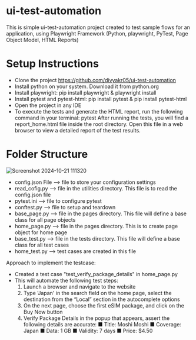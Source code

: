 # ui-test-automation
This is simple ui-test-automation project created to test sample flows for an application, using Playwright Framework (Python, playwright, PyTest, Page Object Model, HTML Reports)

# Setup Instructions
- Clone the project https://github.com/divyakr05/ui-test-automation
- Install python on your system. Download it from python.org
- Install playwright:
     pip install playwright &
     playwright install
- Install pytest and pytest-html:
    pip install pytest &
    pip install pytest-html
- Open the project in any IDE
- To execute the tests and generate the HTML report, run the following command in your terminal:
    pytest
After running the tests, you will find a report_home.html file inside the root directory. Open this file in a web browser to view a detailed report of the test results.
  
# Folder Structure
![Screenshot 2024-10-21 111320](https://github.com/user-attachments/assets/25574cb7-5ccb-4acf-a03d-758191a1e9c6)


- config.json File -->  file to store your configuration settings
- read_cofig.py --> file in the utilities directory. This file is to read the config.json file
- pytest.ini --> file to configure pytest
- conftest.py --> file to setup and teardown
- base_page.py --> file in the pages directory. This file will define a base class for all page objects
- home_page.py --> file in the pages directory. This is to create page object for home page
- base_test.py --> file in the tests directory. This file will define a base class for all test cases
- home_test.py --> test cases are created in this file

Approach to implement the testcase:
- Created a test case "test_verify_package_details" in home_page.py
- This will automate the following test steps:
    1. Launch a browser and navigate to the website
    2. Type 'Japan' in the search field on the home page, select the destination from the “Local” section in the autocomplete options
    3. On the next page, choose the first eSIM package, and click on the Buy Now button
    4. Verify Package Details in the popup that appears, assert the following details are accurate:
        ■ Title: Moshi Moshi
        ■ Coverage: Japan
        ■ Data: 1 GB
        ■ Validity: 7 days
        ■ Price: $4.50

    
  
